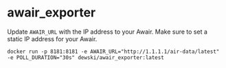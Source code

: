# awair_exporter

Update `AWAIR_URL` with the IP address to your Awair. Make sure to set a static IP address for your Awair.

```
docker run -p 8181:8181 -e AWAIR_URL="http://1.1.1.1/air-data/latest" -e POLL_DURATION="30s" dewski/awair_exporter:latest
```

